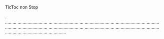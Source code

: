 TicToc non Stop

..
.........................................................................................................................................................................................................................................................................................................